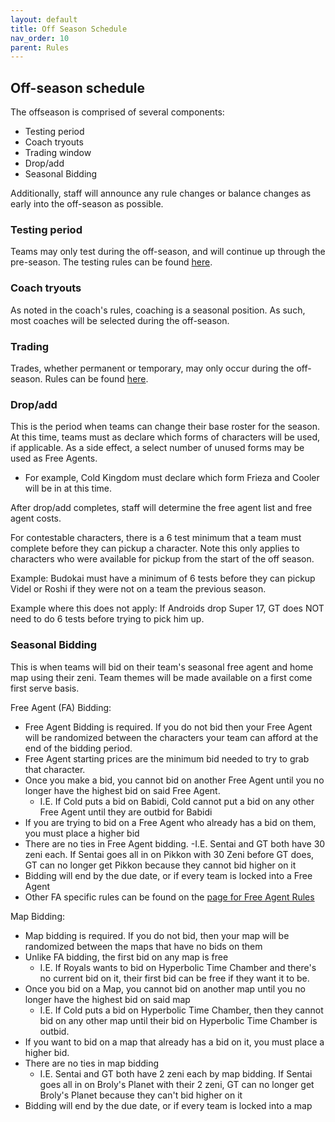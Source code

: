 ```yaml
---
layout: default
title: Off Season Schedule
nav_order: 10
parent: Rules
---
```



## Off-season schedule


The offseason is comprised of several components:


- Testing period
- Coach tryouts
- Trading window
- Drop/add
- Seasonal Bidding

Additionally, staff will announce any rule changes or balance changes as early into the off-season as possible.

### Testing period

Teams may only test during the off-season, and will continue up through the pre-season. The testing rules can be found [here](./testing.md).

### Coach tryouts

As noted in the coach's rules, coaching is a seasonal position. As such, most coaches will be selected during the off-season.

### Trading

Trades, whether permanent or temporary, may only occur during the off-season. Rules can be found [here](./trading.md).

### Drop/add

This is the period when teams can change their base roster for the season. At this time, teams must as declare which forms 
of characters will be used, if applicable. As a side effect, a select number of unused forms may be used as Free Agents.

- For example, Cold Kingdom must declare which form Frieza and Cooler will be in at this time. 

After drop/add completes, staff will determine the free agent list and free agent costs.

For contestable characters, there is a  6 test minimum that a team must complete before they can pickup a character. Note this only applies to characters who were available for pickup
from the start of the off season.

Example: Budokai must have a minimum of 6 tests before they can pickup Videl or Roshi if they were not on a team the previous season.

Example where this does not apply: If Androids drop Super 17, GT does NOT need to do 6 tests before trying to pick him up.

### Seasonal Bidding

This is when teams will bid on their team's seasonal free agent and home map using their zeni. Team themes will be made available on a first come first serve basis.

Free Agent (FA) Bidding: 

- Free Agent Bidding is required. If you do not bid then your Free Agent will be randomized between the characters your team can afford at the end of the bidding period.
- Free Agent starting prices are the minimum bid needed to try to grab that character. 
- Once you make a bid, you cannot bid on another Free Agent until you no longer have the highest bid on said Free Agent.
    - I.E. If Cold puts a bid on Babidi, Cold cannot put a bid on any other Free Agent until they are outbid for Babidi
- If you are trying to bid on a Free Agent who already has a bid on them, you must place a higher bid
- There are no ties in Free Agent bidding. 
    -I.E. Sentai and GT both have 30 zeni each. If Sentai goes all in on Pikkon with 30 Zeni before GT does, GT can no longer get Pikkon because they cannot bid higher on it
- Bidding will end by the due date, or if every team is locked into a Free Agent
- Other FA specific rules can be found on the [page for Free Agent Rules](./freeAgents.md)

Map Bidding: 

- Map bidding is required. If you do not bid, then your map will be randomized between the maps that have no bids on them
- Unlike FA bidding, the first bid on any map is free
    - I.E. If Royals wants to bid on Hyperbolic Time Chamber and there's no current bid on it, their first bid can be free if they want it to be.
- Once you bid on a Map, you cannot bid on another map until you no longer have the highest bid on said map
    - I.E. If Cold puts a bid on Hyperbolic Time Chamber, then they cannot bid on any other map until their bid on Hyperbolic Time Chamber is outbid.
- If you want to bid on a map that already has a bid on it, you must place a higher bid.
- There are no ties in map bidding
    - I.E. Sentai and GT both have 2 zeni each by map bidding. If Sentai goes all in on Broly's Planet with their 2 zeni, GT can no longer get Broly's Planet because they can't bid higher on it
- Bidding will end by the due date, or if every team is locked into a map